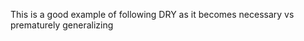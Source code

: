 <TimeStamp start="0:35" end="0:40">
  
  This is a good example of following DRY as it becomes necessary vs prematurely generalizing
  
</TimeStamp>